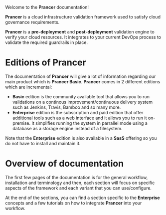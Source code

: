 Welcome to the **Prancer** documentation!

**Prancer** is a cloud infrastructure validation framework used to satisfy cloud governance requirements.

**Prancer** is a **pre-deployment** and **post-deployment** validation engine to verify your cloud resources. It integrates to your current DevOps process to validate the required guardrails in place.

# Editions of Prancer

The documentation of **Prancer** will give a lot of information regarding our main product which is **Prancer Basic**. **Prancer** comes in 2 different editions which are incremental:

* **Basic** edition is the community available tool that allows you to run validations on a continous improvement/continuous delivery system such as Jenkins, Travis, Bamboo and so many more.
* **Enterprise** edition is the subscription and paid edition that offer additional tools such as a web interface and it allows you to run it on-premise. It simplifies running the system in parrallel mode using a database as a storage engine instead of a filesystem.

Note that the **Enterprise** edition is also available in a **SasS** offering so you do not have to install and maintain it.

# Overview of documentation

The first few pages of the documentation is for the general workflow, installation and terminology and then, each section will focus on specific aspects of the framework and each variant that you can use/configure. 

At the end of the sections, you can find a section specific to the **Enterprise** concepts and a few tutorials on how to integrate **Prancer** into your workflow.